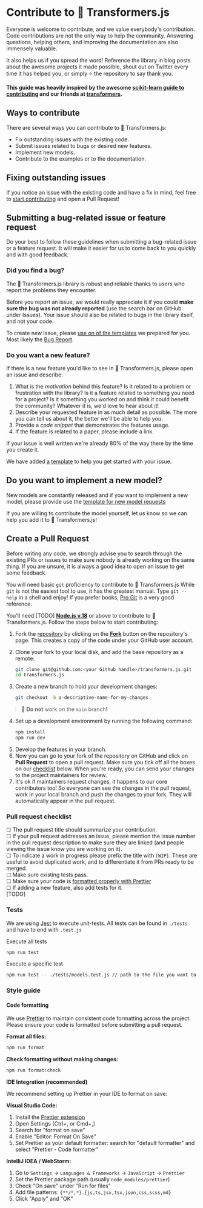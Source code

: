 <!---
Copyright 2020 The HuggingFace Team. All rights reserved.

Licensed under the Apache License, Version 2.0 (the "License");
you may not use this file except in compliance with the License.
You may obtain a copy of the License at

    http://www.apache.org/licenses/LICENSE-2.0

Unless required by applicable law or agreed to in writing, software
distributed under the License is distributed on an "AS IS" BASIS,
WITHOUT WARRANTIES OR CONDITIONS OF ANY KIND, either express or implied.
See the License for the specific language governing permissions and
limitations under the License.
-->

# Contribute to 🤗 Transformers.js

Everyone is welcome to contribute, and we value everybody's contribution. Code
contributions are not the only way to help the community. Answering questions, helping
others, and improving the documentation are also immensely valuable.

It also helps us if you spread the word! Reference the library in blog posts
about the awesome projects it made possible, shout out on Twitter every time it has
helped you, or simply ⭐️ the repository to say thank you.

**This guide was heavily inspired by the awesome [scikit-learn guide to contributing](https://github.com/scikit-learn/scikit-learn/blob/main/CONTRIBUTING.md) and our friends at [transformers](https://github.com/huggingface/transformers/blob/main/CONTRIBUTING.md).**

## Ways to contribute

There are several ways you can contribute to 🤗 Transformers.js:

* Fix outstanding issues with the existing code.
* Submit issues related to bugs or desired new features.
* Implement new models.
* Contribute to the examples or to the documentation.

## Fixing outstanding issues

If you notice an issue with the existing code and have a fix in mind, feel free to [start contributing](#create-a-pull-request) and open a Pull Request!

## Submitting a bug-related issue or feature request

Do your best to follow these guidelines when submitting a bug-related issue or a feature
request. It will make it easier for us to come back to you quickly and with good
feedback.

### Did you find a bug?

The 🤗 Transformers.js library is robust and reliable thanks to users who report the problems they encounter.

Before you report an issue, we would really appreciate it if you could **make sure the bug was not
already reported** (use the search bar on GitHub under Issues). Your issue should also be related to bugs in the library itself, and not your code.

To create new Issue, please [use on of the templates](https://github.com/huggingface/transformers.js/issues/new/choose) we prepared for you. Most likely the [Bug Report](https://github.com/huggingface/transformers.js/issues/new?template=1_bug-report.yml).

### Do you want a new feature?

If there is a new feature you'd like to see in 🤗 Transformers.js, please open an issue and describe:

1. What is the *motivation* behind this feature? Is it related to a problem or frustration with the library? Is it a feature related to something you need for a project? Is it something you worked on and think it could benefit the community? Whatever it is, we'd love to hear about it!
2. Describe your requested feature in as much detail as possible. The more you can tell us about it, the better we'll be able to help you.
3. Provide a *code snippet* that demonstrates the features usage.
4. If the feature is related to a paper, please include a link.

If your issue is well written we're already 80% of the way there by the time you create it.

We have added [a template](https://github.com/huggingface/transformers.js/issues/new?template=4_feature-request.yml) to help you get started with your issue.

## Do you want to implement a new model?

New models are constantly released and if you want to implement a new model, please provide use the [template for new model requests](https://github.com/huggingface/transformers.js/issues/new?template=2_new_model.yml)

If you are willing to contribute the model yourself, let us know so we can help you add it to 🤗 Transformers.js!

## Create a Pull Request

Before writing any code, we strongly advise you to search through the existing PRs or
issues to make sure nobody is already working on the same thing. If you are
unsure, it is always a good idea to open an issue to get some feedback.

You will need basic `git` proficiency to contribute to
🤗 Transformers.js While `git` is not the easiest tool to use, it has the greatest
manual. Type `git --help` in a shell and enjoy! If you prefer books, [Pro
Git](https://git-scm.com/book/en/v2) is a very good reference.

You'll need [TODO] **[Node.js v.18](https://nodejs.org/)** or above to contribute to 🤗 Transformers.js. Follow the steps below to start contributing:

1. Fork the [repository](https://github.com/huggingface/transformers.js) by
   clicking on the **[Fork](https://github.com/huggingface/transformers.js/fork)** button on the repository's page. This creates a copy of the code
   under your GitHub user account.

2. Clone your fork to your local disk, and add the base repository as a remote:

   ```bash
   git clone git@github.com:<your Github handle>/transformers.js.git
   cd transformers.js
   ```

3. Create a new branch to hold your development changes:

   ```bash
   git checkout -b a-descriptive-name-for-my-changes
   ```

> 🚨 **Do not** work on the `main` branch!
4. Set up a development environment by running the following command:
   ```bash
   npm install
   npm run dev
   ```
5. Develop the features in your branch.
6. Now you can go to your fork of the repository on GitHub and click on **Pull Request** to open a pull request. Make sure you tick off all the boxes on our [checklist](#pull-request-checklist) below. When you're ready, you can send your changes to the project maintainers for review.
7. It's ok if maintainers request changes, it happens to our core contributors
   too! So everyone can see the changes in the pull request, work in your local
   branch and push the changes to your fork. They will automatically appear in
   the pull request.

### Pull request checklist
☐ The pull request title should summarize your contribution.  
☐ If your pull request addresses an issue, please mention the issue number in the pull
request description to make sure they are linked (and people viewing the issue know you
are working on it).  
☐ To indicate a work in progress please prefix the title with `[WIP]`. These are
useful to avoid duplicated work, and to differentiate it from PRs ready to be merged.  
☐ Make sure existing tests pass.  
☐ Make sure your code is [formatted properly with Prettier](#code-formatting)  
☐ If adding a new feature, also add tests for it.  
[TODO]

### Tests
We are using [Jest](https://jestjs.io/) to execute unit-tests. All tests can be found in `./tests` and have to end with `.test.js`

Execute all tests
```bash
npm run test
```

Execute a specific test
```bash
npm run test -- ./tests/models.test.js // path to the file you want to execute
```

### Style guide

#### Code formatting
We use [Prettier](https://prettier.io/) to maintain consistent code formatting across the project. Please ensure your code is formatted before submitting a pull request.

**Format all files:**
```bash
npm run format
```

**Check formatting without making changes:**
```bash
npm run format:check
```

**IDE Integration (recommended)**

We recommend setting up Prettier in your IDE to format on save:

**Visual Studio Code:**
1. Install the [Prettier extension](https://marketplace.visualstudio.com/items?itemName=esbenp.prettier-vscode)
2. Open Settings (Ctrl+, or Cmd+,)
3. Search for "format on save"
4. Enable "Editor: Format On Save"
5. Set Prettier as your default formatter: search for "default formatter" and select "Prettier - Code formatter"

**IntelliJ IDEA / WebStorm:**
1. Go to `Settings` → `Languages & Frameworks` → `JavaScript` → `Prettier`
2. Set the Prettier package path (usually `node_modules/prettier`)
3. Check "On save" under "Run for files"
4. Add file patterns: `{**/*,*}.{js,ts,jsx,tsx,json,css,scss,md}`
5. Click "Apply" and "OK"
